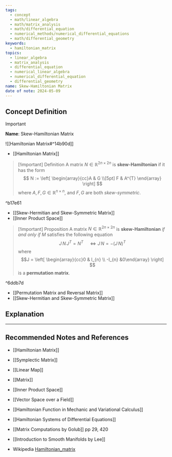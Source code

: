 ```yaml
---
tags:
  - concept
  - math/linear_algebra
  - math/matrix_analysis
  - math/differential_equation
  - numerical_methods/numerical_differential_equations
  - math/differential_geometry
keywords:
  - hamiltonian_matrix
topics:
  - linear_algebra
  - matrix_analysis
  - differential_equation
  - numerical_linear_algebra
  - numerical_differential_equation
  - differential_geometry
name: Skew-Hamiltonian Matrix
date of note: 2024-05-09
---
```


## Concept Definition

>[!important]
>**Name**:  Skew-Hamiltonian Matrix

![[Hamiltonian Matrix#^14b90d]]

- [[Hamiltonian Matrix]]

>[!important] Definition
>A matrix $N\in \mathbb{R}^{2n\times 2n}$ is  **skew-Hamiltonian** if it has the form
>$$
>N := \left[ \begin{array}{cc}A & G \\[5pt] F & A^{T} \end{array} \right] 
>$$
>where $A, F,G\in \mathbb{R}^{n\times n}$, and $F,G$ are both *skew-symmetric*.

^b17e61

- [[Skew-Hermitian and Skew-Symmetric Matrix]]
- [[Inner Product Space]]

>[!important] Proposition
>A matrix $N\in \mathbb{R}^{2n\times 2n}$ is  **skew-Hamiltonian** *if and only if* $M$ satisfies the following equation
>$$
> J\,N\,J^{T} = N^{T} \quad \iff J\,N = -(J\,N)^{T}
>$$
>where 
>$$J = \left[ \begin{array}{cc}0 & I_{n} \\ -I_{n} &0\end{array} \right] $$ is a **permutation matrix**.

^6ddb7d

- [[Permutation Matrix and Reversal Matrix]]
- [[Skew-Hermitian and Skew-Symmetric Matrix]]

## Explanation






-----------
##  Recommended Notes and References


- [[Hamiltonian Matrix]]
- [[Symplectic Matrix]]
- [[Linear Map]]
- [[Matrix]]

- [[Inner Product Space]]
- [[Vector Space over a Field]]

- [[Hamiltonian Function in Mechanic and Variational Calculus]]
- [[Hamiltonian Systems of Differential Equations]]



- [[Matrix Computations by Golub]] pp 29, 420
- [[Introduction to Smooth Manifolds by Lee]]
- Wikipedia [Hamiltonian_matrix](https://en.wikipedia.org/wiki/Hamiltonian_matrix)